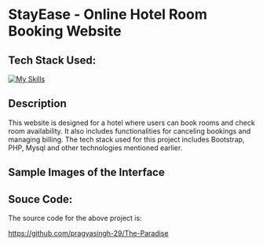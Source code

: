 # StayEase - Online Hotel Room Booking Website



## Tech Stack Used:

[![My Skills](https://skillicons.dev/icons?i=mysql,html,css,bootstrap,php)](https://skillicons.dev)

## Description

This website is designed for a hotel where users can book rooms and check room availability. It also includes functionalities for canceling bookings and managing billing. The tech stack used for this project includes Bootstrap, PHP, Mysql and other technologies mentioned earlier.

## Sample Images of the Interface






## Souce Code:
The source code for the above project is:

https://github.com/pragyasingh-29/The-Paradise


